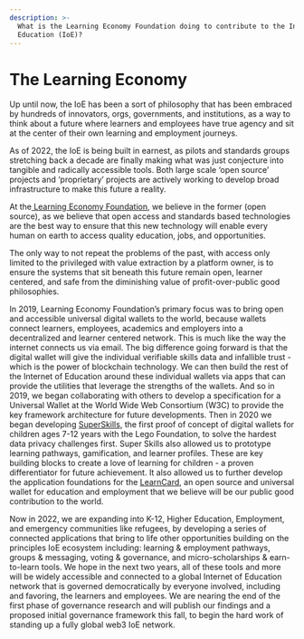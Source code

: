```yaml
---
description: >-
  What is the Learning Economy Foundation doing to contribute to the Internet of
  Education (IoE)?
---
```


# The Learning Economy

Up until now, the IoE has been a sort of philosophy that has been embraced by hundreds of innovators, orgs, governments, and institutions, as a way to think about a future where learners and employees have true agency and sit at the center of their own learning and employment journeys.&#x20;

As of 2022, the IoE is being built in earnest, as pilots and standards groups stretching back a decade are finally making what was just conjecture into tangible and radically accessible tools. Both large scale ‘open source’ projects and ‘proprietary’ projects are actively working to develop broad infrastructure to make this future a reality.&#x20;

At the[ Learning Economy Foundation](https://www.learningeconomy.io), we believe in the former (open source), as we believe that open access and standards based technologies are the best way to ensure that this new technology will enable every human on earth to access quality education, jobs, and opportunities.&#x20;

The only way to not repeat the problems of the past, with access only limited to the privileged with value extraction by a platform owner, is to ensure the systems that sit beneath this future remain open, learner centered, and safe from the diminishing value of profit-over-public good philosophies.

In 2019, Learning Economy Foundation’s primary focus was to bring open and accessible universal digital wallets to the world, because wallets connect learners, employees, academics and employers into a decentralized and learner centered network. This is much like the way the internet connects us via email. The big difference going forward is that the digital wallet will give the individual verifiable skills data and infallible trust - which is the power of blockchain technology. We can then build the rest of the Internet of Education around these individual wallets via apps that can provide the utilities that leverage the strengths of the wallets. And so in 2019, we began collaborating with others to develop a specification for a Universal Wallet at the World Wide Web Consortium (W3C) to provide the key framework architecture for future developments. Then in 2020 we began developing [SuperSkills](../../learn-card-examples/superskills/), the first proof of concept of digital wallets for children ages 7-12 years with the Lego Foundation, to solve the hardest data privacy challenges first. Super Skills also allowed us to prototype learning pathways, gamification, and learner profiles. These are key building blocks to create a love of learning for children - a proven differentiator for future achievement. It also allowed us to further develop the application foundations for the [LearnCard](../../learn-card-examples/learncard.md), an open source and universal wallet for education and employment that we believe will be our public good contribution to the world.

Now in 2022, we are expanding into K-12, Higher Education, Employment, and emergency communities like refugees, by developing a series of connected applications that bring to life other opportunities building on the principles IoE ecosystem including: learning & employment pathways, groups & messaging, voting & governance, and micro-scholarships & earn-to-learn tools. We hope in the next two years, all of these tools and more will be widely accessible and connected to a global Internet of Education network that is governed democratically by everyone involved, including and favoring, the learners and employees. We are nearing the end of the first phase of governance research and will publish our findings and a proposed initial governance framework this fall, to begin the hard work of standing up a fully global web3 IoE network.
